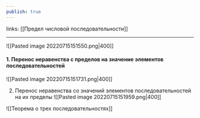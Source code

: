 ```yaml
---
publish: true
---
```

links: [[Предел числовой последовательности]]

---

![[Pasted image 20220715151550.png|400]]


#### 1. Перенос неравенства с пределов на значение элементов последовательностей
![[Pasted image 20220715151731.png|400]]

2. Перенос неравенства со значений элементов последовательностей на их пределы
![[Pasted image 20220715151959.png|400]]

![[Теорема о трех последовательностях]]
